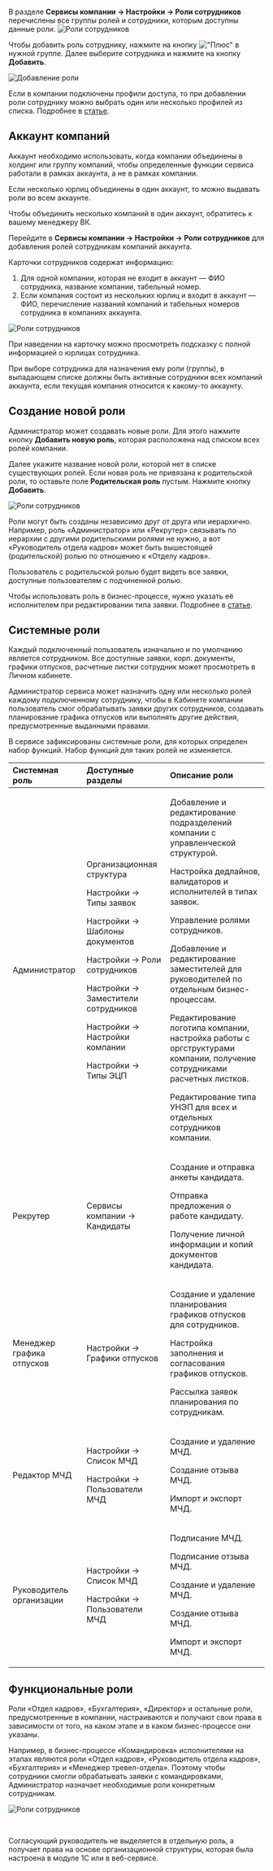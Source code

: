 В разделе **Сервисы компании → Настройки → Роли сотрудников** перечислены все группы ролей и сотрудники, которым доступны данные роли. 
![Роли сотрудников](./assets/gr.png)

Чтобы добавить роль сотруднику, нажмите на кнопку !["Плюс"](./assets/plus.svg "inline") в нужной группе. Далее выберите сотрудника и нажмите на кнопку **Добавить**.

![Добавление роли](./assets/gr1.png)

Если в компании подключены профили доступа, то при добавлении роли сотруднику можно выбрать один или несколько профилей из списка. Подробнее в [статье](/ru/admin_actions/access_profiles/add_role).


## **Аккаунт компаний**
Аккаунт необходимо использовать, когда компании объединены в холдинг или группу компаний, чтобы определенные функции сервиса работали в рамках аккаунта, а не в рамках компании. 

Если несколько юрлиц объединены в один аккаунт, то можно выдавать роли во всем аккаунте.

<info>
Чтобы объединить несколько компаний в один аккаунт, обратитесь к вашему менеджеру ВК.
</info>

Перейдите в **Сервисы компании → Настройки → Роли сотрудников** для добавления ролей сотрудникам компаний аккаунта. 

Карточки сотрудников содержат информацию:

1. Для одной компании, которая не входит в аккаунт — ФИО сотрудника, название компании, табельный номер.
1. Если компания состоит из нескольких юрлиц и входит в аккаунт — ФИО, перечисление названий компаний и табельных номеров сотрудника в компаниях аккаунта. 

![Роли сотрудников](./assets/groups2.png)

При наведении на карточку можно просмотреть подсказку с полной информацией о юрлицах сотрудника.

При выборе сотрудника для назначения ему роли (группы), в выпадающем списке должны быть активные сотрудники всех компаний аккаунта, если текущая компания относится к какому-то аккаунту.

## **Создание новой роли**

Администратор может создавать новые роли. Для этого нажмите кнопку **Добавить новую роль**, которая расположена над списком всех ролей компании.

Далее укажите название новой роли, которой нет в списке существующих ролей. Если новая роль не привязана к родительской роли, то оставьте поле **Родительская роль** пустым. Нажмите кнопку **Добавить**. 

![Роли сотрудников](./assets/add_role.png)

Роли могут быть созданы независимо друг от друга или иерархично. Например, роль «Администратор» или «Рекрутер» связывать по иерархии с другими родительскими ролями не нужно, а вот «Руководитель отдела кадров» может быть вышестоящей (родительской) ролью по отношению к «Отделу кадров».

Пользователь с родительской ролью будет видеть все заявки, доступные пользователям с подчиненной ролью. 

<warn>

Чтобы использовать роль в бизнес-процессе, нужно указать её исполнителем при редактировании типа заявки. Подробнее в [статье](/ru/admin_actions/events_types/managing_event_types/executors).

</warn>


## **Системные роли**

Каждый подключенный пользователь изначально и по умолчанию является сотрудником. Все доступные заявки, корп. документы, графики отпусков, расчетные листки сотрудник может просмотреть в Личном кабинете. 

Администратор сервиса может назначить одну или несколько ролей каждому подключенному сотруднику, чтобы в Кабинете компании пользователь смог обрабатывать заявки других сотрудников, создавать планирование графика отпусков или выполнять другие действия, предусмотренные выданными правами. 

В сервисе зафиксированы системные роли, для которых определен набор функций. Набор функций для таких ролей не изменяется.

|Системная роль|Доступные разделы|Описание роли|
| :- | :- | :- |
|Администратор|<p>Организационная структура</p><p>Настройки → Типы заявок</p><p>Настройки → Шаблоны документов</p><p>Настройки → Роли сотрудников</p><p>Настройки → Заместители сотрудников</p><p>Настройки → Настройки компании</p><p>Настройки → Типы ЭЦП</p>|<p>Добавление и редактирование подразделений компании с управленческой структурой.</p><p>Настройка дедлайнов, валидаторов и исполнителей в типах заявок.</p><p>Управление ролями сотрудников.</p><p>Добавление и редактирование заместителей для руководителей по отдельным бизнес-процессам.</p><p>Редактирование логотипа компании, настройка работы с оргструктурами компании, получение сотрудниками расчетных листков.</p><p>Редактирование типа УНЭП для всех и отдельных сотрудников компании.</p>|
|Рекрутер|Сервисы компании → Кандидаты|<p>Создание и отправка анкеты кандидата.</p><p>Отправка предложения о работе кандидату.</p><p>Получение личной информации и копий документов кандидата.</p>|
|Менеджер графика отпусков|<p>Настройки → Графики отпусков</p>|<p>Создание и удаление планирования графиков отпусков для сотрудников.</p><p>Настройка заполнения и согласования графиков отпусков.</p><p>Рассылка заявок планирования по сотрудникам.</p>|
|Редактор МЧД|<p>Настройки → Список МЧД</p><p>Настройки → Пользователи МЧД</p>|<p>Создание и удаление МЧД.</p><p>Создание отзыва МЧД.</p><p>Импорт и экспорт МЧД.</p>|
|Руководитель организации|<p>Настройки → Список МЧД</p><p>Настройки → Пользователи МЧД</p>|<p>Подписание МЧД.</p><p>Подписание отзыва МЧД.</p><p>Создание и удаление МЧД.</p><p>Создание отзыва МЧД.</p><p>Импорт и экспорт МЧД.</p>|

## **Функциональные роли**

Роли «Отдел кадров», «Бухгалтерия», «Директор» и остальные роли, предусмотренные в компании, настраиваются и получают свои права в зависимости от того, на каком этапе и в каком бизнес-процессе они указаны.

Например, в бизнес-процессе «Командировка» исполнителями на этапах являются роли «Отдел кадров», «Руководитель отдела кадров», «Бухгалтерия» и «Менеджер тревел-отдела». Поэтому чтобы сотрудники смогли обрабатывать заявки с командировками, Администратор назначает необходимые роли конкретным сотрудникам.

![Роли сотрудников](./assets/Screenshot_75.png)

<br>

Согласующий руководитель не выделяется в отдельную роль, а получает права на основе организационной структуры, которая была настроена в модуле 1С или в веб-сервисе.